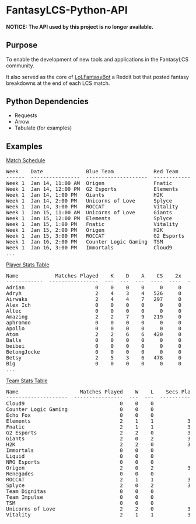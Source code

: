 # FantasyLCS-Python-API

#### NOTICE: The API used by this project is no longer available.

## Purpose
To enable the development of new tools and applications in the FantasyLCS community.

It also served as the core of [LoLFantasyBot](https://github.com/johnsabath/LoLFantasyBot) a Reddit bot that posted fantasy breakdowns at the end of each LCS match.

## Python Dependencies
- Requests
- Arrow
- Tabulate (for examples)


## Examples
[Match Schedule](https://github.com/0Zaga0/FantasyLCS-Python-API/blob/master/examples/match_schedule.py)
<pre>
Week    Date              Blue Team             Red Team              Completed
------  ----------------  --------------------  --------------------  -----------
Week 1  Jan 14, 11:00 AM  Origen                Fnatic                Y
Week 1  Jan 14, 12:00 PM  G2 Esports            Elements              Y
Week 1  Jan 14, 1:00 PM   Giants                H2K                   Y
Week 1  Jan 14, 2:00 PM   Unicorns of Love      Splyce                Y
Week 1  Jan 14, 3:00 PM   ROCCAT                Vitality              Y
Week 1  Jan 15, 11:00 AM  Unicorns of Love      Giants                Y
Week 1  Jan 15, 12:00 PM  Elements              Splyce                Y
Week 1  Jan 15, 1:00 PM   Fnatic                Vitality              Y
Week 1  Jan 15, 2:00 PM   Origen                H2K                   Y
Week 1  Jan 15, 3:00 PM   ROCCAT                G2 Esports            Y
Week 1  Jan 16, 2:00 PM   Counter Logic Gaming  TSM                   N
Week 1  Jan 16, 3:00 PM   Immortals             Cloud9                N
...
</pre>

[Player Stats Table](https://github.com/0Zaga0/FantasyLCS-Python-API/blob/master/examples/player_stats_table.py)
<pre>
Name            Matches Played    K    D    A    CS    2x    3x    4x    5x    10+ K/A
------------  ----------------  ---  ---  ---  ----  ----  ----  ----  ----  ---------
Adrian                       0    0    0    0     0     0     0     0     0          0
Adryh                        2    4    3    4   526     0     0     0     0          0
Airwaks                      2    4    4    7   297     0     0     0     0          0
Alex Ich                     0    0    0    0     0     0     0     0     0          0
Altec                        0    0    0    0     0     0     0     0     0          0
Amazing                      2    2    7    9   219     0     0     0     0          0
aphromoo                     0    0    0    0     0     0     0     0     0          0
Apollo                       0    0    0    0     0     0     0     0     0          0
Atom                         2    2    6    6   420     0     0     0     0          0
Balls                        0    0    0    0     0     0     0     0     0          0
beibei                       0    0    0    0     0     0     0     0     0          0
BetongJocke                  0    0    0    0     0     0     0     0     0          0
Betsy                        2    5    3    6   478     0     0     0     0          0
Big                          0    0    0    0     0     0     0     0     0          0
...
</pre>

[Team Stats Table](https://github.com/0Zaga0/FantasyLCS-Python-API/blob/master/examples/team_stats_table.py)
<pre>
Name                    Matches Played    W    L    Secs Played    1st B    Tw    Dr    Ba    <30m W
--------------------  ----------------  ---  ---  -------------  -------  ----  ----  ----  --------
Cloud9                               0    0    0              0        0     0     0     0         0
Counter Logic Gaming                 0    0    0              0        0     0     0     0         0
Echo Fox                             0    0    0              0        0     0     0     0         0
Elements                             2    1    1           3464        2    10     3     1         0
Fnatic                               2    1    1           3815        0    13     3     1         0
G2 Esports                           2    2    0           3004        0    20     3     2         2
Giants                               2    0    2           3831        1     6     1     0         0
H2K                                  2    2    0           3242        1    20     2     2         2
Immortals                            0    0    0              0        0     0     0     0         0
Liquid                               0    0    0              0        0     0     0     0         0
NRG Esports                          0    0    0              0        0     0     0     0         0
Origen                               2    0    2           3859        1     2     3     0         0
Renegades                            0    0    0              0        0     0     0     0         0
ROCCAT                               2    1    1           3546        2    15     3     1         0
Splyce                               2    0    2           3515        0     7     0     0         0
Team Dignitas                        0    0    0              0        0     0     0     0         0
Team Impulse                         0    0    0              0        0     0     0     0         0
TSM                                  0    0    0              0        0     0     0     0         0
Unicorns of Love                     2    2    0           3907        2    20     5     3         1
Vitality                             2    1    1           3765        1    15     4     1         1
</pre>
